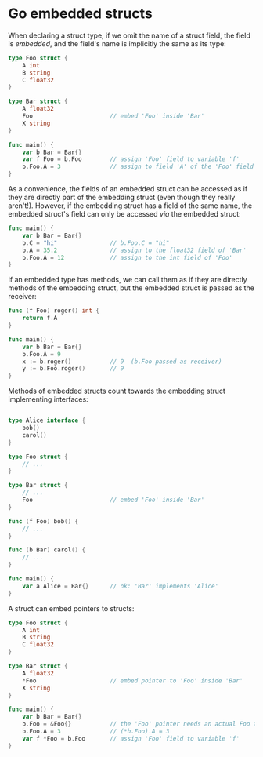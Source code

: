 # Go embedded structs

When declaring a struct type, if we omit the name of a struct field, the field is *embedded*, and the field's name is implicitly the same as its type:

```go
type Foo struct {
    A int
    B string
    C float32
}

type Bar struct {
    A float32
    Foo                      // embed 'Foo' inside 'Bar'
    X string
}

func main() {
    var b Bar = Bar{}
    var f Foo = b.Foo        // assign 'Foo' field to variable 'f'
    b.Foo.A = 3              // assign to field 'A' of the 'Foo' field
}
```

As a convenience, the fields of an embedded struct can be accessed as if they are directly part of the embedding struct (even though they really aren't!). However, if the embedding struct has a field of the same name, the embedded struct's field can only be accessed *via* the embedded struct:

```go
func main() {
    var b Bar = Bar{}
    b.C = "hi"               // b.Foo.C = "hi"
    b.A = 35.2               // assign to the float32 field of 'Bar'
    b.Foo.A = 12             // assign to the int field of 'Foo'
}
```

If an embedded type has methods, we can call them as if they are directly methods of the embedding struct, but the embedded struct is passed as the receiver:

```go
func (f Foo) roger() int {
    return f.A
}

func main() {
    var b Bar = Bar{}
    b.Foo.A = 9
    x := b.roger()           // 9  (b.Foo passed as receiver)
    y := b.Foo.roger()       // 9
}
```

Methods of embedded structs count towards the embedding struct implementing interfaces:

```go

type Alice interface {
    bob()
    carol()
}

type Foo struct {
    // ...
}

type Bar struct {
    // ...
    Foo                      // embed 'Foo' inside 'Bar'
}

func (f Foo) bob() {
    // ...
}

func (b Bar) carol() {
    // ...
}

func main() {
    var a Alice = Bar{}      // ok: 'Bar' implements 'Alice'
}
```

A struct can embed pointers to structs:

```go
type Foo struct {
    A int
    B string
    C float32
}

type Bar struct {
    A float32
    *Foo                     // embed pointer to 'Foo' inside 'Bar'
    X string
}

func main() {
    var b Bar = Bar{}
    b.Foo = &Foo{}           // the 'Foo' pointer needs an actual Foo to point to
    b.Foo.A = 3              // (*b.Foo).A = 3
    var f *Foo = b.Foo       // assign 'Foo' field to variable 'f'
}
```
